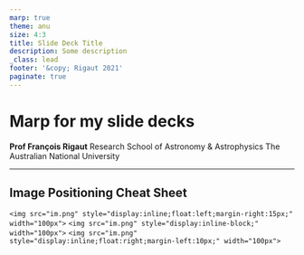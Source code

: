 ```yaml
---
marp: true
theme: anu
size: 4:3
title: Slide Deck Title
description: Some description
_class: lead
footer: '&copy; Rigaut 2021'
paginate: true
---
```


<!-- _class: invert -->
# Marp for my slide decks

<div class="authors">

**Prof François Rigaut**
Research School of Astronomy & Astrophysics
The Australian National University
</div>

---
## Image Positioning Cheat Sheet


`<img src="im.png" style="display:inline;float:left;margin-right:15px;" width="100px">`
`<img src="im.png" style="display:inline-block;" width="100px">`
`<img src="im.png" style="display:inline;float:right;margin-left:10px;" width="100px">
`

